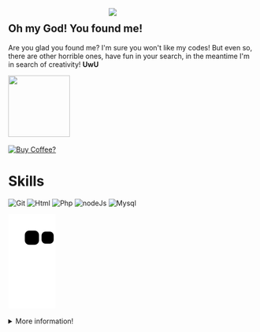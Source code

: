 <img align="right" src="https://github.com/sebastianjnuwu/sebastianjnuwu/blob/main/imagens/perfil.png?raw=true" width="300"/>

## Oh my God! You found me!

 Are you glad you found me? I'm sure you won't like my codes! But even so, there are other horrible ones, have fun in your search, in the meantime I'm in search of creativity! **UwU**

 <img src="https://raw.githubusercontent.com/sebastianjnuwu/sebastianjnuwu/main/imagens/gato.png" width="125" height="125">

 <a href='https://ko-fi.com/Z8Z6BKCU0' target='_blank'><img height='36' style='border:0px;height:36px;' src='https://cdn.ko-fi.com/cdn/kofi3.png?v=3' border='0' alt='Buy Coffee?' /></a>

# Skills 

![Git](https://img.shields.io/badge/git-000.svg?style=for-the-badge&logo=git&logoColor=white&labelColor=FF003B)
![Html](https://img.shields.io/badge/html-000.svg?style=for-the-badge&logo=html5&logoColor=white&labelColor=FF003B)
![Php](https://img.shields.io/badge/php-000.svg?style=for-the-badge&logo=php&logoColor=white&labelColor=FF003B)
![nodeJs](https://img.shields.io/badge/node.js-000.svg?style=for-the-badge&logo=node.js&logoColor=white&labelColor=FF003B)
![Mysql](https://img.shields.io/badge/mysql-000.svg?style=for-the-badge&logo=mysql&logoColor=white&labelColor=FF003B)


![snake](https://github.com/sebastianjnuwu/sebastianjnuwu/blob/output/github-contribution-grid-snake.svg)


<details>
  <summary>More information!</summary>
  
![Metrics](https://metrics.lecoq.io/sebastianjnuwu?template=classic&isocalendar=1&introduction=1&people=1&gists=1&languages=1&stars=1&isocalendar.duration=half-year&languages.limit=8&languages.sections=most-used&languages.colors=github&languages.threshold=0%25&languages.indepth=false&languages.analysis.timeout=15&languages.categories=markup%2C%20programming&languages.recent.categories=markup%2C%20programming&languages.recent.load=300&languages.recent.days=14&introduction.title=true&stars.limit=4&people.limit=24&people.size=28&people.types=followers%2C%20following&people.identicons=false&people.shuffle=false&config.timezone=America%2FSao_Paulo&config.twemoji=true)

</details>